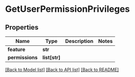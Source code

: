 # GetUserPermissionPrivileges

## Properties
Name | Type | Description | Notes
------------ | ------------- | ------------- | -------------
**feature** | **str** |  | 
**permissions** | **list[str]** |  | 

[[Back to Model list]](../README.md#documentation-for-models) [[Back to API list]](../README.md#documentation-for-api-endpoints) [[Back to README]](../README.md)


